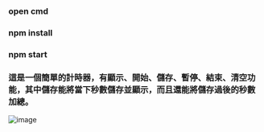 
### open cmd 

### npm install

### npm start

### 這是一個簡單的計時器，有顯示、開始、儲存、暫停、結束、清空功能，其中儲存能將當下秒數儲存並顯示，而且還能將儲存過後的秒數加總。

![image](https://user-images.githubusercontent.com/71435901/184088528-6c588811-407f-4f59-b7b7-769140479b7a.png)

